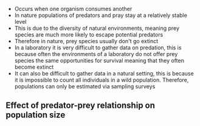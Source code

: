 - Occurs when one organism consumes another
- In nature populations of predators and pray stay at a relatively stable level
- This is due to the diversity of natural environments, meaning prey species are much more likely to escape potential predators
- Therefore in nature, prey species usually don't go extinct
- In a laboratory it is very difficult to gather data on predation, this is because often the environments of a laboratory do not offer prey species the same opportunities for survival meaning that they often become extinct
- It can also be difficult to gather data in a natural setting, this is because it is impossible to count all individuals in a wild population. Therefore, populations can only be estimated via sampling surveys

## Effect of predator-prey relationship on population size
